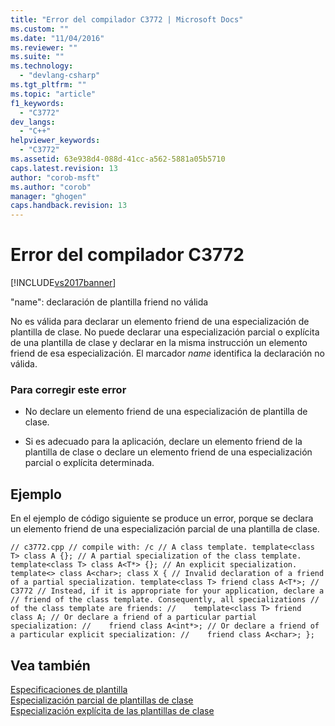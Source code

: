 ```yaml
---
title: "Error del compilador C3772 | Microsoft Docs"
ms.custom: ""
ms.date: "11/04/2016"
ms.reviewer: ""
ms.suite: ""
ms.technology: 
  - "devlang-csharp"
ms.tgt_pltfrm: ""
ms.topic: "article"
f1_keywords: 
  - "C3772"
dev_langs: 
  - "C++"
helpviewer_keywords: 
  - "C3772"
ms.assetid: 63e938d4-088d-41cc-a562-5881a05b5710
caps.latest.revision: 13
author: "corob-msft"
ms.author: "corob"
manager: "ghogen"
caps.handback.revision: 13
---
```

# Error del compilador C3772
[!INCLUDE[vs2017banner](../../assembler/inline/includes/vs2017banner.md)]

"name": declaración de plantilla friend no válida  
  
 No es válida para declarar un elemento friend de una especialización de plantilla de clase. No puede declarar una especialización parcial o explícita de una plantilla de clase y declarar en la misma instrucción un elemento friend de esa especialización. El marcador *name* identifica la declaración no válida.  
  
### Para corregir este error  
  
-   No declare un elemento friend de una especialización de plantilla de clase.  
  
-   Si es adecuado para la aplicación, declare un elemento friend de la plantilla de clase o declare un elemento friend de una especialización parcial o explícita determinada.  
  
## Ejemplo  
 En el ejemplo de código siguiente se produce un error, porque se declara un elemento friend de una especialización parcial de una plantilla de clase.  
  
```  
// c3772.cpp // compile with: /c // A class template. template<class T> class A {}; // A partial specialization of the class template. template<class T> class A<T*> {}; // An explicit specialization. template<> class A<char>; class X { // Invalid declaration of a friend of a partial specialization. template<class T> friend class A<T*>; // C3772 // Instead, if it is appropriate for your application, declare a // friend of the class template. Consequently, all specializations // of the class template are friends: //    template<class T> friend class A; // Or declare a friend of a particular partial specialization: //    friend class A<int*>; // Or declare a friend of a particular explicit specialization: //    friend class A<char>; };  
```  
  
## Vea también  
 [Especificaciones de plantilla](../Topic/Template%20Specifications.md)   
 [Especialización parcial de plantillas de clase](../../cpp/template-specialization-cpp.md)   
 [Especialización explícita de las plantillas de clase](../Topic/Explicit%20Specialization%20of%20Class%20Templates.md)